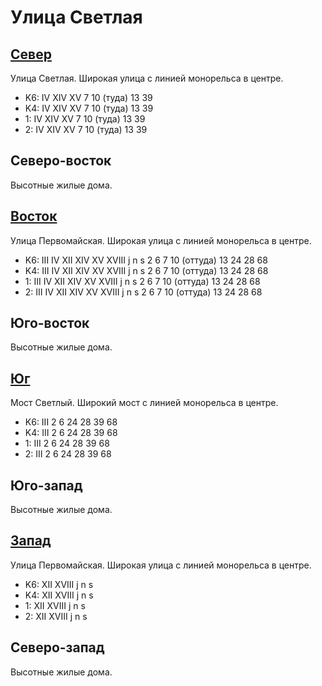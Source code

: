 # Улица Светлая

## [Север](./430080.md)

Улица Светлая.
Широкая улица с линией монорельса в центре.

* K6:   IV  XIV XV
        7   10 (туда)   13  39
* K4:   IV  XIV XV
        7   10 (туда)   13  39
* 1:    IV  XIV XV
        7   10 (туда)   13  39
* 2:    IV  XIV XV
        7   10 (туда)   13  39

## Северо-восток

Высотные жилые дома.

## [Восток](./440090.md)

Улица Первомайская.
Широкая улица с линией монорельса в центре.

* K6:   III IV  XII XIV XV  XVIII
        j   n   s
        2   6   7   10 (оттуда) 13  24  28  68
* K4:   III IV  XII XIV XV  XVIII
        j   n   s
        2   6   7   10 (оттуда) 13  24  28  68
* 1:    III IV  XII XIV XV  XVIII
        j   n   s
        2   6   7   10 (оттуда) 13  24  28  68
* 2:    III IV  XII XIV XV  XVIII
        j   n   s
        2   6   7   10 (оттуда) 13  24  28  68

## Юго-восток

Высотные жилые дома.

## [Юг](./390140.md)

Мост Светлый.
Широкий мост с линией монорельса в центре.

* K6:   III
        2   6   24  28  39  68
* K4:   III
        2   6   24  28  39  68
* 1:    III
        2   6   24  28  39  68
* 2:    III
        2   6   24  28  39  68

## Юго-запад

Высотные жилые дома.

## [Запад](./380090.md)

Улица Первомайская.
Широкая улица с линией монорельса в центре.

* K6:   XII XVIII
        j   n   s
* K4:   XII XVIII
        j   n   s
* 1:    XII XVIII
        j   n   s
* 2:    XII XVIII
        j   n   s

## Северо-запад

Высотные жилые дома.

